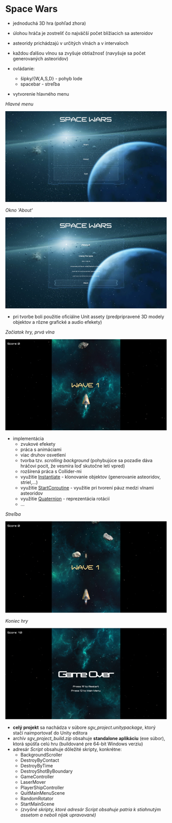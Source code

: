 # Space Wars

- jednoduchá 3D hra (pohľad zhora)
- úlohou hráča je zostreliť čo najväčší počet blížiacich sa asteroidov 
- asteoridy prichádzajú v určitých vlnách a v intervaloch
- každou ďalšou vlnou sa zvyšuje obtiažnosť (navyšuje sa počet generovaných asteoridov)
- ovládanie: 
  * šípky/{W,A,S,D} - pohyb lode
  * spacebar - streľba

- vytvorenie hlavného menu

*Hlavné menu*
<p align="center">
  <img src="https://github.com/matejperejda/SGV1-projekt/blob/master/screenshots/01.jpg?raw=true" alt="main-menu-img"/>
</p>

*Okno 'About'*
<p align="center">
  <img src="https://github.com/matejperejda/SGV1-projekt/blob/master/screenshots/02.jpg?raw=true" alt="main-menu-about--img"/>
</p>

- pri tvorbe boli použitie oficiálne Unit assety (predpripravené 3D modely objektov a rôzne grafické a audio efekety)

*Začiatok hry, prvá vlna*
<p align="center">
  <img src="https://github.com/matejperejda/SGV1-projekt/blob/master/screenshots/03.jpg?raw=true" alt="game-start-img"/>
</p>

- implementácia 
	* zvukové efekety
	* práca s animáciami 
	* viac druhov osvetlení
	* tvorba tzv. *scrolling background* (pohybujúce sa pozadie dáva hráčovi pocit, že vesmíra loď skutočne letí vpred)
	* rozšírená práca s Collider-mi
	* využitie [Instantiate](https://docs.unity3d.com/ScriptReference/Object.Instantiate.html) - klonovanie objektov (generovanie asteoridov, striel,...)
  * využitie [StartCoroutine](https://docs.unity3d.com/ScriptReference/MonoBehaviour.StartCoroutine.html) - využitie pri tvorení páuz medzi vlnami asteoridov  
  * využitie [Quaternion](https://docs.unity3d.com/ScriptReference/Quaternion.html) - reprezentácia rotácií
  * ...
	
*Streľba*
<p align="center">
  <img src="https://github.com/matejperejda/SGV1-projekt/blob/master/screenshots/04.jpg?raw=true" alt="firing-img"/>
</p>  

*Koniec hry*
<p align="center">
  <img src="https://github.com/matejperejda/SGV1-projekt/blob/master/screenshots/05.jpg?raw=true  " alt="game-over-img"/>
</p>  
  
- **celý projekt** sa nachádza v súbore *sgv_project.unitypackage*, ktorý stačí naimportovať do Unity editora
- archív *sgv_project_build.zip* obsahuje **standalone aplikáciu** (exe súbor), ktorá spúšťa celú hru (buildované pre 64-bit Windows verziu)
- adresár *Script* obsahuje dôležité skripty, konkrétne: 
   * BackgroundScroller 
   * DestroyByContact 
   * DestroyByTime 
   * DestroyShotByBoundary 
   * GameController
   * LaserMover 
   * PlayerShipController
   * QuitMainMenuScene
   * RandomRotator
   * StartMainScene 
   * *(zvyšné skripty, ktoré adresár Script obsahuje patria k stiahnutým assetom a neboli nijak upravované)*
